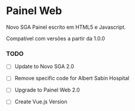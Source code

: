 Painel Web
==========

Novo SGA Painel escrito em HTML5 e Javascript.

Compatível com versões a partir da 1.0.0

### TODO
- [ ] Update to Novo SGA 2.0
- [ ] Remove specific code for Albert Sabin Hospital
- [ ] Upgrade to Painel Web 2.0
- [ ] Create Vue.js Version 

